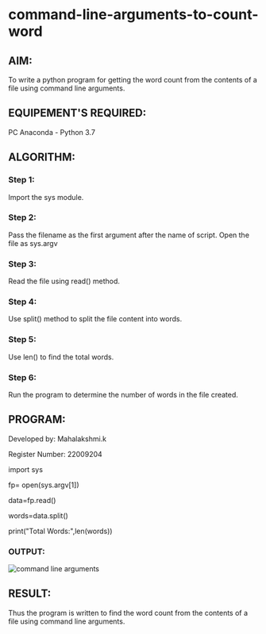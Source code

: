 # command-line-arguments-to-count-word
## AIM:
To write a python program for getting the word count from the contents of a file using command line arguments.
## EQUIPEMENT'S REQUIRED: 
PC
Anaconda - Python 3.7
## ALGORITHM: 

### Step 1:

Import the sys module.

### Step 2: 

 Pass the filename as the first argument after the name of script. Open the file as sys.argv
 
### Step 3: 

Read the file using read() method.

### Step 4:  

Use split() method to split the file content into words.

### Step 5: 

Use len() to find the total words.

### Step 6:

 Run the program to determine the number of words in the file created.

## PROGRAM:

Developed by:  Mahalakshmi.k

Register Number: 22009204


import sys

fp= open(sys.argv[1])

data=fp.read()

words=data.split()

print("Total Words:",len(words))


### OUTPUT:

![command line arguments](https://github.com/maha712/command-line-arguments-to-count-word/assets/121156360/217959bc-4e57-40ba-9997-647c8031fee3)


## RESULT:
Thus the program is written to find the word count from the contents of a file using command line arguments.
